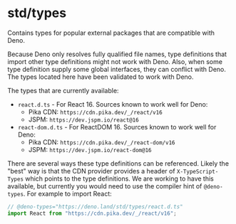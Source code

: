 # std/types

Contains types for popular external packages that are compatible with Deno.

Because Deno only resolves fully qualified file names, type definitions that
import other type definitions might not work with Deno. Also, when some type
definition supply some global interfaces, they can conflict with Deno. The types
located here have been validated to work with Deno.

The types that are currently available:

- `react.d.ts` - For React 16. Sources known to work well for Deno:
  - Pika CDN: `https://cdn.pika.dev/_/react/v16`
  - JSPM: `https://dev.jspm.io/react@16`
- `react-dom.d.ts` - For ReactDOM 16. Sources known to work well for Deno:
  - Pika CDN: `https://cdn.pika.dev/_/react-dom/v16`
  - JSPM: `https://dev.jspm.io/react-dom@16`

There are several ways these type definitions can be referenced. Likely the
"best" way is that the CDN provider provides a header of `X-TypeScript-Types`
which points to the type definitions. We are working to have this available, but
currently you would need to use the compiler hint of `@deno-types`. For example
to import React:

```ts
// @deno-types="https://deno.land/std/types/react.d.ts"
import React from "https://cdn.pika.dev/_/react/v16";
```
